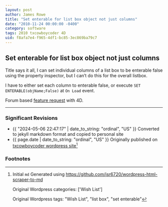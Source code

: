 ```yaml
---
layout: post
author: James Rowe
title: "Set enterable for list box object not just columns"
date: "2010-11-24 00:00:00 -0400"
category: software
tags: 2010 txcowboycoder 4D
uid: f8afa7e4-f965-4df1-bc85-3ec869ba79c7
---
```


## Set enterable for list box object not just columns

Title says it all, I can set individual columns of a list box to be enterable false using the property inspector, but I can’t do this for the overall listbox.

I have to either set each column to enterable false, or execute `SET ENTERABLE(objName;False)` at `On Load` event.

Forum based [feature request](http://forums.4d.fr/Post/EN/4708782/) with 4D.


---

### Significant Revisions

- {{ "2024-05-06 22:47:17" | date_to_string: "ordinal", "US" }} Converted to jekyll markdown format and copied to personal site
- {{ page.date | date_to_string: "ordinal", "US" }} Originally published on [txcowboycoder wordpress site](https://txcowboycoder.wordpress.com/2010/11/24/set-enterable-for-list-box-not-just-columns/)[^draft]

### Footnotes

[^draft]: Initial `md` Generated using <https://github.com/jsr6720/wordpress-html-scraper-to-md>

    Original Wordpress categories: ['Wish List']

    Original Wordpress tags: "Wish List", "list box", "set enterable"
